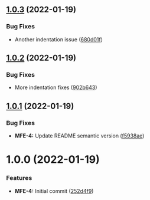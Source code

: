 ## [1.0.3](https://github.com/awazevr/mfe-publish-static-assets-action/compare/v1.0.2...v1.0.3) (2022-01-19)


### Bug Fixes

* Another indentation issue ([680d01f](https://github.com/awazevr/mfe-publish-static-assets-action/commit/680d01f1eedd3c1d2f0676d2d8b9c22e1d39b8e6))

## [1.0.2](https://github.com/awazevr/mfe-publish-static-assets-action/compare/v1.0.1...v1.0.2) (2022-01-19)


### Bug Fixes

* More indentation fixes ([902b643](https://github.com/awazevr/mfe-publish-static-assets-action/commit/902b643430eef52cf2f8bf5e9708a6cf410b2d32))

## [1.0.1](https://github.com/awazevr/mfe-publish-static-assets-action/compare/v1.0.0...v1.0.1) (2022-01-19)


### Bug Fixes

* **MFE-4:** Update README semantic version ([f5938ae](https://github.com/awazevr/mfe-publish-static-assets-action/commit/f5938ae620fe1a881c65bd8e07e54c4f6e438946))

# 1.0.0 (2022-01-19)


### Features

* **MFE-4:** Initial commit ([252d4f9](https://github.com/awazevr/mfe-publish-static-assets-action/commit/252d4f9b6f2465cd8b8b2fff64b2abd0c3c87990))
